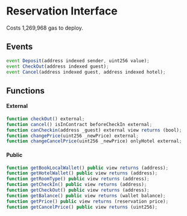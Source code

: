 [//]: <> ( in Atom hit ctrl + shift + m for markdown preview )

# Reservation Interface
Costs 1,269,968 gas to deploy. 

## Events
```js
event Deposit(address indexed sender, uint256 value);
event CheckOut(address indexed guest);
event Cancel(address indexed guest, address indexed hotel);
```

## Functions

#### External

```js
function checkOut() external;
function cancel() isInContract beforeCheckIn external;
function canCheckin(address _guest) external view returns (bool);
function changePrice(uint256 _newPrice) external;
function changeCancelPrice(uint256 _newPrice) onlyHotel external;
```

#### Public
```js
function getBookLocalWallet() public view returns (address);
function getHotelWallet() public view returns (address);
function getRoomType() public view returns (address);
function getCheckIn() public view returns (address);
function getCheckOut() public view returns (address);
function getBalance() public view returns (wallet balance);
function getPrice() public view returns (reservation price);
function getCancelPrice() public view returns (uint256);
```

